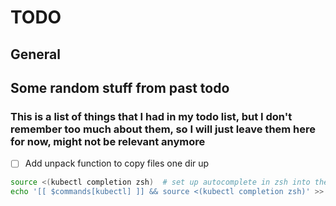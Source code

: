 # TODO

## General

## Some random stuff from past todo

### This is a list of things that I had in my todo list, but I don't remember too much about them, so I will just leave them here for now, might not be relevant anymore

- [ ] Add unpack function to copy files one dir up

```bash
source <(kubectl completion zsh)  # set up autocomplete in zsh into the current shell
echo '[[ $commands[kubectl] ]] && source <(kubectl completion zsh)' >> ~/.zshrc # add autocomplete permanently to your zsh shell
```

